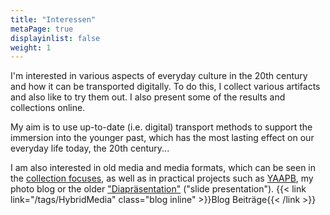 ```yaml
---
title: "Interessen"
metaPage: true
displayinlist: false
weight: 1
---
```


I'm interested in various aspects of everyday culture in the 20th century and how it can be transported digitally. To do this, I collect various artifacts and also like to try them out. I also present some of the results and collections online.

My aim is to use up-to-date (i.e. digital) transport methods to support the immersion into the younger past, which has the most lasting effect on our everyday life today, the 20th century...

I am also interested in old media and media formats, which can be seen in the [collection focuses](https://christianmahnke.de/collections/#medien), as well as in practical projects such as [YAAPB](https://yaapb.projektemacher.org/), my photo blog or the older ["Diapräsentation"](https://diapraesentation.projektemacher.org/) ("slide presentation"). {{< link link="/tags/HybridMedia" class="blog inline" >}}Blog Beiträge{{< /link >}}
